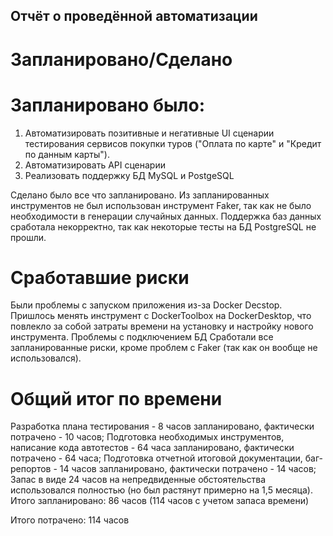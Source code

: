 ## Отчёт о проведённой автоматизации

# Запланировано/Сделано

# Запланировано было:

1. Автоматизировать позитивные и негативные UI сценарии тестирования сервисов покупки туров ("Оплата по карте" и "Кредит по данным карты").
2. Автоматизировать API сценарии
3. Реализовать поддержку БД MySQL и PostgeSQL

Сделано было все что запланировано. Из запланированных инструментов не был использован инструмент Faker, так как не было необходимости в генерации случайных данных. Поддержка баз данных сработала некорректно, так как некоторые тесты на БД PostgreSQL не прошли.

# Сработавшие риски

Были проблемы с запуском приложения из-за Docker Decstop. Пришлось менять инструмент с DockerToolbox на DockerDesktop, что повлекло за собой затраты времени на установку и настройку нового инструмента.
Проблемы с подключением БД
Сработали все запланированные риски, кроме проблем с Faker (так как он вообще не использовался).  

# Общий итог по времени

Разработка плана тестирования - 8 часов запланировано, фактически потрачено - 10 часов;
Подготовка необходимых инструментов, написание кода автотестов - 64 часа запланировано, фактически потрачено - 64 часа;
Подготовка отчетной итоговой документации, баг-репортов - 14 часов запланировано, фактически потрачено - 14 часов;
Запас в виде 24 часов на непредвиденные обстоятельства использовался полностью (но был растянут примерно на 1,5 месяца).
Итого запланировано: 86 часов (114 часов с учетом запаса времени)

Итого потрачено: 114 часов
